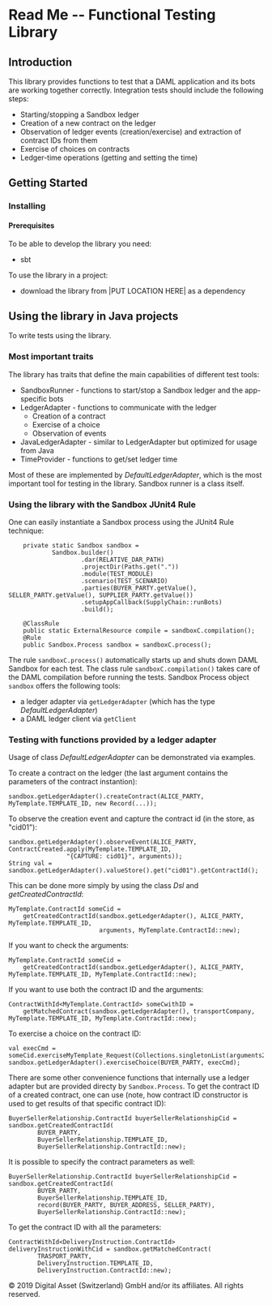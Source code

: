 # Read Me -- Functional Testing Library
## Introduction
This library provides functions to test that a DAML application and its bots are working together correctly. Integration tests should include the following steps:
* Starting/stopping a Sandbox ledger
* Creation of a new contract on the ledger
* Observation of ledger events (creation/exercise) and extraction of contract IDs from them
* Exercise of choices on contracts
* Ledger-time operations (getting and setting the time)


## Getting Started

### Installing

#### Prerequisites

To be able to develop the library you need:
* sbt

To use the library in a project:
* download the library from |PUT LOCATION HERE| as a dependency

## Using the library in Java projects

To write tests using the library.

### Most important traits

The library has traits that define the main capabilities of different test tools:
* SandboxRunner - functions to start/stop a Sandbox ledger and the app-specific bots
* LedgerAdapter - functions to communicate with the ledger
   * Creation of a contract
   * Exercise of a choice
   * Observation of events
* JavaLedgerAdapter - similar to LedgerAdapter but optimized for usage from Java
* TimeProvider - functions to get/set ledger time

Most of these are implemented by *DefaultLedgerAdapter*, which is the most important tool for testing in the library. Sandbox runner is a class itself.

### Using the library with the Sandbox JUnit4 Rule

One can easily instantiate a Sandbox process using the JUnit4 Rule technique:
```
    private static Sandbox sandbox =
            Sandbox.builder()
                    .dar(RELATIVE_DAR_PATH)
                    .projectDir(Paths.get("."))
                    .module(TEST_MODULE)
                    .scenario(TEST_SCENARIO)
                    .parties(BUYER_PARTY.getValue(), SELLER_PARTY.getValue(), SUPPLIER_PARTY.getValue())
                    .setupAppCallback(SupplyChain::runBots)
                    .build();

    @ClassRule
    public static ExternalResource compile = sandboxC.compilation();
    @Rule
    public Sandbox.Process sandbox = sandboxC.process();
```
The rule `sandboxC.process()` automatically starts up and shuts down DAML Sandbox for each test.
The class rule `sandboxC.compilation()` takes care of the DAML compilation before running the tests.
Sandbox Process object `sandbox` offers the following tools:
- a ledger adapter via `getLedgerAdapter` (which has the type *DefaultLedgerAdapter*)
- a DAML ledger client via `getClient`

### Testing with functions provided by a ledger adapter

Usage of class *DefaultLedgerAdapter* can be demonstrated via examples.

To create a contract on the ledger (the last argument contains the parameters of the contract instantion):
```
sandbox.getLedgerAdapter().createContract(ALICE_PARTY, MyTemplate.TEMPLATE_ID, new Record(...));
```
To observe the creation event and capture the contract id (in the store, as "cid01"):
```
sandbox.getLedgerAdapter().observeEvent(ALICE_PARTY, ContractCreated.apply(MyTemplate.TEMPLATE_ID,
                "{CAPTURE: cid01}", arguments));
String val = sandbox.getLedgerAdapter().valueStore().get("cid01").getContractId();
```
This can be done more simply by using the class *Dsl* and *getCreatedContractId*:
```
MyTemplate.ContractId someCid =
    getCreatedContractId(sandbox.getLedgerAdapter(), ALICE_PARTY, MyTemplate.TEMPLATE_ID,
                         arguments, MyTemplate.ContractId::new);
```
If you want to check the arguments:
```
MyTemplate.ContractId someCid =
    getCreatedContractId(sandbox.getLedgerAdapter(), ALICE_PARTY, MyTemplate.TEMPLATE_ID, MyTemplate.ContractId::new);
```
If you want to use both the contract ID and the arguments:

```
ContractWithId<MyTemplate.ContractId> someCwithID =
    getMatchedContract(sandbox.getLedgerAdapter(), transportCompany, MyTemplate.TEMPLATE_ID, MyTemplate.ContractId::new);
```

To exercise a choice on the contract ID:

```
val execCmd = someCid.exerciseMyTemplate_Request(Collections.singletonList(arguments2))
sandbox.getLedgerAdapter().exerciseChoice(BUYER_PARTY, execCmd);
```

There are some other convenience functions that internally use a ledger adapter but are provided directy by `Sandbox.Process`.
To get the contract ID of a created contract, one can use (note, how contract ID constructor is used to get results of that specific contract ID):
```
BuyerSellerRelationship.ContractId buyerSellerRelationshipCid = sandbox.getCreatedContractId(
        BUYER_PARTY,
        BuyerSellerRelationship.TEMPLATE_ID,
        BuyerSellerRelationship.ContractId::new);
```

It is possible to specify the contract parameters as well:
```
BuyerSellerRelationship.ContractId buyerSellerRelationshipCid = sandbox.getCreatedContractId(
        BUYER_PARTY,
        BuyerSellerRelationship.TEMPLATE_ID,
        record(BUYER_PARTY, BUYER_ADDRESS, SELLER_PARTY),
        BuyerSellerRelationship.ContractId::new);
```
To get the contract ID with all the parameters:
```
ContractWithId<DeliveryInstruction.ContractId> deliveryInstructionWithCid = sandbox.getMatchedContract(
        TRASPORT_PARTY,
        DeliveryInstruction.TEMPLATE_ID,
        DeliveryInstruction.ContractId::new);
```

© 2019 Digital Asset (Switzerland) GmbH and/or its affiliates. All rights reserved.
